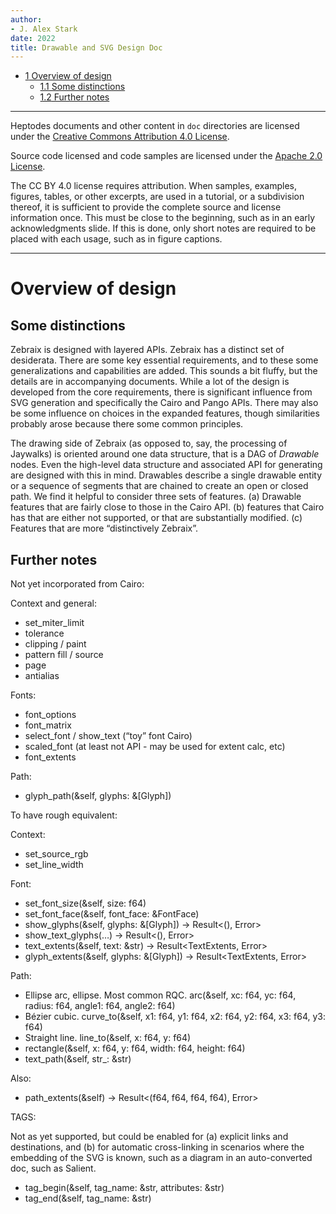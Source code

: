 ```yaml
---
author:
- J. Alex Stark
date: 2022
title: Drawable and SVG Design Doc
---
```


- [<span class="toc-section-number">1</span> Overview of
  design](#overview-of-design)
  - [<span class="toc-section-number">1.1</span> Some
    distinctions](#some-distinctions)
  - [<span class="toc-section-number">1.2</span> Further
    notes](#further-notes)

------------------------------------------------------------------------

Heptodes documents and other content in `doc` directories are licensed
under the [Creative Commons Attribution 4.0
License](CC%20BY%204.0%20license).

Source code licensed and code samples are licensed under the [Apache 2.0
License](https://www.apache.org/licenses/LICENSE-2.0).

The CC BY 4.0 license requires attribution. When samples, examples,
figures, tables, or other excerpts, are used in a tutorial, or a
subdivision thereof, it is sufficient to provide the complete source and
license information once. This must be close to the beginning, such as
in an early acknowledgments slide. If this is done, only short notes are
required to be placed with each usage, such as in figure captions.

------------------------------------------------------------------------

<!-- md-formatter off (Document metadata) -->
<!-- md-formatter on -->

# Overview of design

## Some distinctions

Zebraix is designed with layered APIs. Zebraix has a distinct set of
desiderata. There are some key essential requirements, and to these some
generalizations and capabilities are added. This sounds a bit fluffy,
but the details are in accompanying documents. While a lot of the design
is developed from the core requirements, there is significant influence
from SVG generation and specifically the Cairo and Pango APIs. There may
also be some influence on choices in the expanded features, though
similarities probably arose because there some common principles.

The drawing side of Zebraix (as opposed to, say, the processing of
Jaywalks) is oriented around one data structure, that is a DAG of
*Drawable* nodes. Even the high-level data structure and associated API
for generating are designed with this in mind. Drawables describe a
single drawable entity or a sequence of segments that are chained to
create an open or closed path. We find it helpful to consider three sets
of features. (a) Drawable features that are fairly close to those in the
Cairo API. (b) features that Cairo has that are either not supported, or
that are substantially modified. (c) Features that are more
“distinctively Zebraix”.

## Further notes

Not yet incorporated from Cairo:

Context and general:

- set_miter_limit
- tolerance
- clipping / paint
- pattern fill / source
- page
- antialias

Fonts:

- font_options
- font_matrix
- select_font / show_text (“toy” font Cairo)
- scaled_font (at least not API - may be used for extent calc, etc)
- font_extents

Path:

- glyph_path(&self, glyphs: &\[Glyph\])

To have rough equivalent:

Context:

- set_source_rgb
- set_line_width

Font:

- set_font_size(&self, size: f64)
- set_font_face(&self, font_face: &FontFace)
- show_glyphs(&self, glyphs: &\[Glyph\]) -\> Result\<(), Error\>
- show_text_glyphs(…) -\> Result\<(), Error\>
- text_extents(&self, text: &str) -\> Result\<TextExtents, Error\>
- glyph_extents(&self, glyphs: &\[Glyph\]) -\> Result\<TextExtents,
  Error\>

Path:

- Ellipse arc, ellipse. Most common RQC. arc(&self, xc: f64, yc: f64,
  radius: f64, angle1: f64, angle2: f64)
- Bézier cubic. curve_to(&self, x1: f64, y1: f64, x2: f64, y2: f64, x3:
  f64, y3: f64)
- Straight line. line_to(&self, x: f64, y: f64)
- rectangle(&self, x: f64, y: f64, width: f64, height: f64)
- text_path(&self, str\_: &str)

Also:

- path_extents(&self) -\> Result\<(f64, f64, f64, f64), Error\>

TAGS:

Not as yet supported, but could be enabled for (a) explicit links and
destinations, and (b) for automatic cross-linking in scenarios where the
embedding of the SVG is known, such as a diagram in an auto-converted
doc, such as Salient.

- tag_begin(&self, tag_name: &str, attributes: &str)
- tag_end(&self, tag_name: &str)
